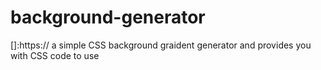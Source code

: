 # background-generator
[]:https://
 a simple CSS background graident generator and provides you with CSS code to use
